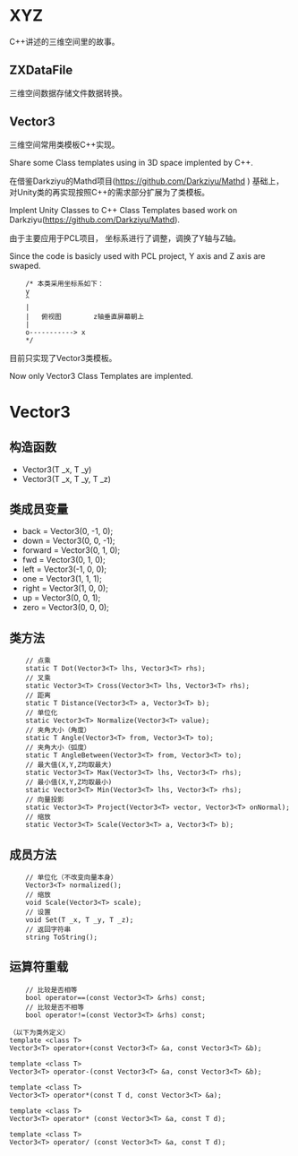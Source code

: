 # XYZ

C++讲述的三维空间里的故事。

## ZXDataFile

三维空间数据存储文件数据转换。

## Vector3

三维空间常用类模板C++实现。

Share some Class templates using in 3D space implented by C++.


在借鉴Darkziyu的Mathd项目(https://github.com/Darkziyu/Mathd ) 基础上，
对Unity类的再实现按照C++的需求部分扩展为了类模板。

Implent Unity Classes to C++ Class Templates based work on Darkziyu(https://github.com/Darkziyu/Mathd).

由于主要应用于PCL项目，
坐标系进行了调整，调换了Y轴与Z轴。

Since the code is basicly used with PCL project,
Y axis and Z axis are swaped.

		/* 本类采用坐标系如下：
		y
		^
		|
		|   俯视图        z轴垂直屏幕朝上
		|
		o-----------> x
		*/


目前只实现了Vector3类模板。

Now only Vector3 Class Templates are implented.


# Vector3<T>
  
## 构造函数

* Vector3(T _x, T _y)
* Vector3(T _x, T _y, T _z)

## 类成员变量

* back = Vector3<T>(0, -1, 0);
* down = Vector3<T>(0, 0, -1);
* forward = Vector3<T>(0, 1, 0);
* fwd = Vector3<T>(0, 1, 0);
* left = Vector3<T>(-1, 0, 0);
* one = Vector3<T>(1, 1, 1);
* right = Vector3<T>(1, 0, 0);
* up = Vector3<T>(0, 0, 1);
* zero = Vector3<T>(0, 0, 0);

## 类方法
		// 点乘
		static T Dot(Vector3<T> lhs, Vector3<T> rhs);
		// 叉乘
		static Vector3<T> Cross(Vector3<T> lhs, Vector3<T> rhs);
		// 距离
		static T Distance(Vector3<T> a, Vector3<T> b);
		// 单位化
		static Vector3<T> Normalize(Vector3<T> value);
		// 夹角大小（角度）
		static T Angle(Vector3<T> from, Vector3<T> to);
		// 夹角大小（弧度）
		static T AngleBetween(Vector3<T> from, Vector3<T> to);
		// 最大值(X,Y,Z均取最大)
		static Vector3<T> Max(Vector3<T> lhs, Vector3<T> rhs);
		// 最小值(X,Y,Z均取最小)
		static Vector3<T> Min(Vector3<T> lhs, Vector3<T> rhs);
		// 向量投影
		static Vector3<T> Project(Vector3<T> vector, Vector3<T> onNormal);
		// 缩放
		static Vector3<T> Scale(Vector3<T> a, Vector3<T> b);

## 成员方法
		// 单位化（不改变向量本身）
		Vector3<T> normalized();
		// 缩放
		void Scale(Vector3<T> scale);
		// 设置
		void Set(T _x, T _y, T _z);
		// 返回字符串
		string ToString();

## 运算符重载
		// 比较是否相等
		bool operator==(const Vector3<T> &rhs) const;
		// 比较是否不相等
		bool operator!=(const Vector3<T> &rhs) const;
    
    （以下为类外定义）
	template <class T>
	Vector3<T> operator+(const Vector3<T> &a, const Vector3<T> &b);

	template <class T>
	Vector3<T> operator-(const Vector3<T> &a, const Vector3<T> &b);

	template <class T>
	Vector3<T> operator*(const T d, const Vector3<T> &a);

	template <class T>
	Vector3<T> operator* (const Vector3<T> &a, const T d);

	template <class T>
	Vector3<T> operator/ (const Vector3<T> &a, const T d);
